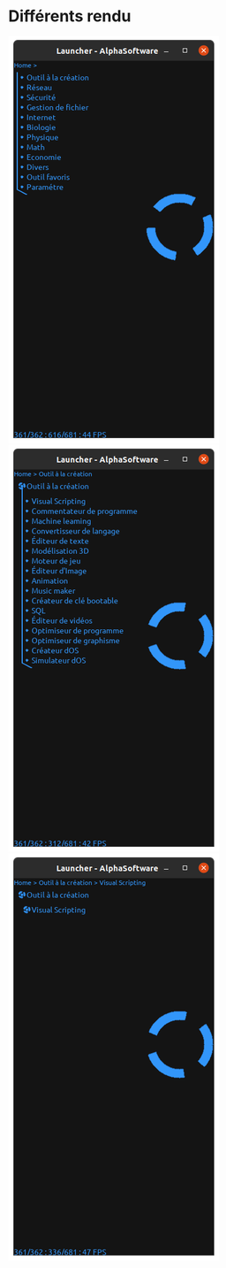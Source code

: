 # Différents rendu

![img1](./img1.png?raw=true)
![img2](./img2.png?raw=true)
![img3](./img3.png?raw=true)
